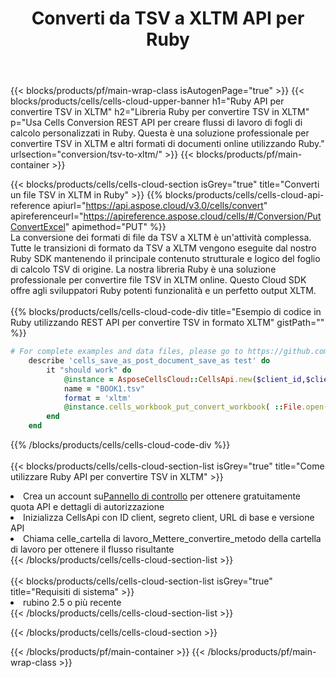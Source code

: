 ﻿---
title:  Converti da TSV a XLTM API per Ruby
description:  Utilizzo di Aspose.Cells Cloud SDK per Ruby per convertire il file in formato TSV in un file in formato XLTM.
url: /it/ruby/conversion/tsv-to-xltm/
---
{{< blocks/products/pf/main-wrap-class isAutogenPage="true" >}}
{{< blocks/products/cells/cells-cloud-upper-banner h1="Ruby API per convertire TSV in XLTM" h2="Libreria Ruby per convertire TSV in XLTM" p="Usa Cells Conversion REST API per creare flussi di lavoro di fogli di calcolo personalizzati in Ruby. Questa è una soluzione professionale per convertire TSV in XLTM e altri formati di documenti online utilizzando Ruby." urlsection="conversion/tsv-to-xltm/" >}}
{{< blocks/products/pf/main-container >}}

{{< blocks/products/cells/cells-cloud-section isGrey="true" title="Converti un file TSV in XLTM in Ruby" >}}
{{% blocks/products/cells/cells-cloud-api-reference apiurl="https://api.aspose.cloud/v3.0/cells/convert" apireferenceurl="https://apireference.aspose.cloud/cells/#/Conversion/PutConvertExcel" apimethod="PUT" %}}
<br/>
La conversione dei formati di file da TSV a XLTM è un'attività complessa. Tutte le transizioni di formato da TSV a XLTM vengono eseguite dal nostro Ruby SDK mantenendo il principale contenuto strutturale e logico del foglio di calcolo TSV di origine. La nostra libreria Ruby è una soluzione professionale per convertire file TSV in XLTM online. Questo Cloud SDK offre agli sviluppatori Ruby potenti funzionalità e un perfetto output XLTM.
<br/>
<br/>
{{% blocks/products/cells/cells-cloud-code-div title="Esempio di codice in Ruby utilizzando REST API per convertire TSV in formato XLTM" gistPath="" %}}
 
```ruby
# For complete examples and data files, please go to https://github.com/aspose-cells-cloud/aspose-cells-cloud-ruby/
    describe 'cells_save_as_post_document_save_as test' do
        it "should work" do
            @instance = AsposeCellsCloud::CellsApi.new($client_id,$client_secret,"v3.0","https://api.aspose.cloud/")
            name = "BOOK1.tsv"
            format = 'xltm'
            @instance.cells_workbook_put_convert_workbook( ::File.open(File.expand_path("data/"+name),"r")  {|io| io.read(io.size) },{:format=>format})     
        end
    end
```
 
{{% /blocks/products/cells/cells-cloud-code-div %}}
<br/>
<br/>
{{< blocks/products/cells/cells-cloud-section-list isGrey="true" title="Come utilizzare Ruby API per convertire TSV in XLTM" >}}
<li> Crea un account su<a href="https://dashboard.aspose.cloud/">Pannello di controllo</a> per ottenere gratuitamente quota API e dettagli di autorizzazione</li>
<li>Inizializza CellsApi con ID client, segreto client, URL di base e versione API</li>
<li>Chiama celle_cartella di lavoro_Mettere_convertire_metodo della cartella di lavoro per ottenere il flusso risultante</li>
{{< /blocks/products/cells/cells-cloud-section-list >}}
<br/>
<br/>
{{< blocks/products/cells/cells-cloud-section-list isGrey="true" title="Requisiti di sistema" >}}
<li>rubino 2.5 o più recente</li>
{{< /blocks/products/cells/cells-cloud-section-list >}}

{{< /blocks/products/cells/cells-cloud-section >}}

{{< /blocks/products/pf/main-container >}}
{{< /blocks/products/pf/main-wrap-class >}}

